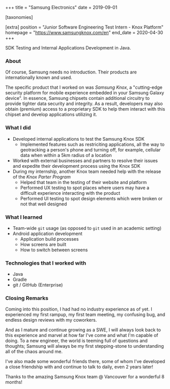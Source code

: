 +++
title = "Samsung Electronics"
date = 2019-09-01

[taxonomies]

[extra]
position = "Junior Software Engineering Test Intern - Knox Platform"
homepage = "https://www.samsungknox.com/en"
end_date = 2020-04-30
+++

SDK Testing and Internal Applications Development in Java.

<!-- more -->

### About
Of course, Samsung needs no introduction.
Their products are internationally known and used.

The specific product that I worked on was *Samsung Knox*, a "cutting-edge security platform for mobile experience embedded in your Samsung Galaxy device".
In essence, Samsung chipsets contain additional circuitry to provide tighter data security and integrity.
As a result, developers may also obtain (premium) access to a proprietary SDK to help them interact with this chipset and develop applications utilizing it.

### What I did
- Developed internal applications to test the Samsung Knox SDK
    - Implemented features such as restriciting applications, all the way to geotracking a person's phone and turning off, for example, cellular data when within a 5km radius of a location
- Worked with external businesses and partners to resolve their issues and expedite their development process using the Knox SDK
- During my internship, another Knox team needed help with the release of the *Knox Parter Program*
    - Helped that team in the testing of their website and platform
    - Performed UX testing to spot places where users may have a difficult experience interacting with the product
    - Performed UI testing to spot design elements which were broken or not that well designed

### What I learned
- Team-wide `git` usage (as opposed to `git` used in an academic setting)
- Android application development
    - Application build processes
    - How screens are built
    - How to switch between screens

### Technologies that I worked with
- Java
- Gradle
- git / GitHub (Enterprise)

### Closing Remarks
Coming into this position, I had had no industry experience as of yet.
I experienced my first rampup, my first team meeting, my confusing bug, and endless design reviews with my coworkers.

And as I mature and continue growing as a SWE, I will always look back to this experience and marvel at how far I've come and what I'm capable of doing.
To a new engineer, the world is teeming full of questions and thoughts; Samsung will always be my first stepping-stone to understanding all of the chaos around me.

I've also made some wonderful friends there, some of whom I've developed a close friendship with and continue to talk to daily, even 2 years later!

Thanks to the amazing Samsung Knox team @ Vancouver for a wonderful 8 months!
